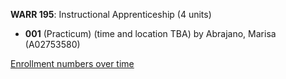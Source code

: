 **WARR 195**: Instructional Apprenticeship (4 units)

- **001** (Practicum) (time and location TBA) by Abrajano, Marisa (A02753580)

[Enrollment numbers over time](./WARR195.tsv)

